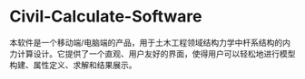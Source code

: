 # Civil-Calculate-Software
本软件是一个移动端/电脑端的产品，用于土木工程领域结构力学中杆系结构的内力计算设计。它提供了一个直观、用户友好的界面，使得用户可以轻松地进行模型构建、属性定义、求解和结果展示。
